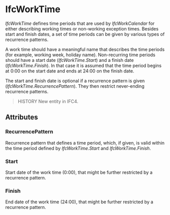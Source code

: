 # IfcWorkTime

_IfcWorkTime_ defines time periods that are used by _IfcWorkCalendar_ for either describing working times or non-working exception times. Besides start and finish dates, a set of time periods can be given by various types of recurrence patterns.

A work time should have a meaningful name that describes the time periods (for example, working week, holiday name). Non-recurring time periods should have a start date (_IfcWorkTime.Start_) and a finish date (_IfcWorkTime.Finish_). In that case it is assumed that the time period begins at 0:00 on the start date and ends at 24:00 on the finish date.

The start and finish date is optional if a recurrence pattern is given (_IfcWorkTime.RecurrencePattern_). They then restrict never-ending recurrence patterns.

> HISTORY New entity in IFC4.

## Attributes

### RecurrencePattern
Recurrence pattern that defines a time period, which, if given, is
    valid within the time period defined by
    _IfcWorkTime.Start_ and _IfcWorkTime.Finish_.

### Start
Start date of the work time (0:00), that might be further
    restricted by a recurrence pattern.

### Finish
End date of the work time (24:00), that might be further
    restricted by a recurrence pattern.
